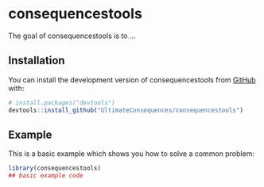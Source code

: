 
# consequencestools

<!-- badges: start -->
<!-- badges: end -->

The goal of consequencestools is to ...

## Installation

You can install the development version of consequencestools from [GitHub](https://github.com/) with:

``` r
# install.packages("devtools")
devtools::install_github("UltimateConsequences/consequencestools")
```

## Example

This is a basic example which shows you how to solve a common problem:

``` r
library(consequencestools)
## basic example code
```

